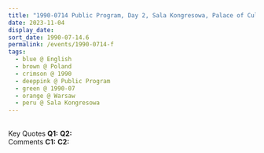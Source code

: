 ```yaml
---
title: "1990-0714 Public Program, Day 2, Sala Kongresowa, Palace of Culture and Science, plac Defilad 1, Warsaw, Poland"
date: 2023-11-04
display_date: 
sort_date: 1990-07-14.6
permalink: /events/1990-0714-f
tags:
  - blue @ English
  - brown @ Poland
  - crimson @ 1990
  - deeppink @ Public Program
  - green @ 1990-07
  - orange @ Warsaw
  - peru @ Sala Kongresowa
---
```


<br>

<wave-list>
  <list-title color="DarkSeaGreen" width="55">Key Quotes</list-title>
  <list-item color="BlanchedAlmond" width="280"><b>Q1:</b> <i></i></list-item>
  <list-item color="Lavender" width="280"><b>Q2:</b> <i></i></list-item>
</wave-list>

<br>

<wave-list>
  <list-title color="DarkSeaGreen" width="55">Comments</list-title>
  <list-item color="BlanchedAlmond" width="280"><b>C1:</b> <i></i></list-item>
  <list-item color="Lavender" width="280"><b>C2:</b> <i></i></list-item>
</wave-list>